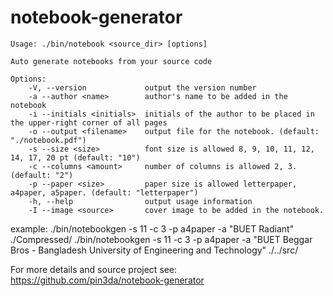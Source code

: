 # notebook-generator

    Usage: ./bin/notebook <source_dir> [options]

    Auto generate notebooks from your source code

    Options:
        -V, --version             output the version number
        -a --author <name>        author's name to be added in the notebook
        -i --initials <initials>  initials of the author to be placed in the upper-right corner of all pages
        -o --output <filename>    output file for the notebook. (default: "./notebook.pdf")
        -s --size <size>          font size is allowed 8, 9, 10, 11, 12, 14, 17, 20 pt (default: "10")
        -c --columns <amount>     number of columns is allowed 2, 3. (default: "2")
        -p --paper <size>         paper size is allowed letterpaper, a4paper, a5paper. (default: "letterpaper")
        -h, --help                output usage information
        -I --image <source>       cover image to be added in the notebook.



example:
    ./bin/notebookgen -s 11 -c 3 -p a4paper -a "BUET Radiant" ./Compressed/
    ./bin/notebookgen -s 11 -c 3 -p a4paper -a "BUET Beggar Bros - Bangladesh University of Engineering and Technology" ./../src/

For more details and source project see: https://github.com/pin3da/notebook-generator
